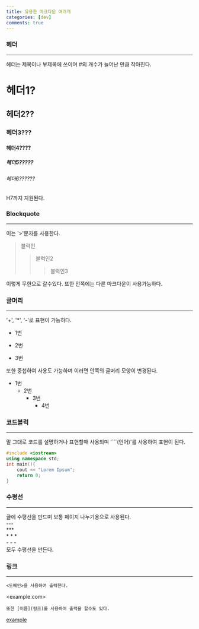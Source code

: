 ```yaml
---
title: 유용한 마크다운 여러개
categories: [dev]
comments: true
---
```

### 헤더
---
헤더는 제목이나 부제목에 쓰이며 #의 개수가 늘어난 만큼 작아진다.
# 헤더1?
## 헤더2??
### 헤더3???
#### 헤더4????
##### 헤더5?????
###### 헤더6??????
H7까지 지원된다.  
  

### Blockquote
---
이는 '>'문자를 사용한다.

>블럭인
>>블럭인2
>>>블럭인3

이렇게 무한으로 갈수있다.
또한 안쪽에는 다른 마크다운이 사용가능하다.

### 글머리
---
'+', '*', '-'로 표현이 가능하다.
+ 1번
- 2번
* 3번   

또한 중첩하여 사용도 가능하며 이러면 안쪽의 글머리 모양이 변경된다.

+ 1번
  - 2번
    + 3번
      - 4번

### 코드블럭
---
말 그대로 코드를 설명하거나 표현할때 사용되며 '```(언어)'를 사용하여 표현이 된다.

```cpp
#include <iostream>
using namespace std;
int main(){
    cout << "Lorem Ipsum";
    return 0;
}
```

### 수평선
---
글에 수평선을 만드며 보통 페이지 나누기용으로 사용된다.   
    ---   
    ***   
    * * *   
    - - -   
    모두 수평선을 만든다.

### 링크
---
    <도메인>을 사용하여 출력한다.
<example.com>

    또한 [이름](링크)를 사용하여 출력을 할수도 있다.   

[example](example.com)    